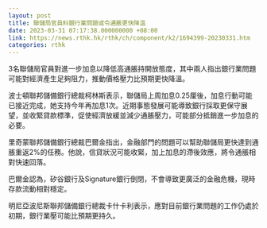 ```yaml
---
layout: post
title: 聯儲局官員料銀行業問題或令通脹更快降溫
date: 2023-03-31 07:17:38.000000000 +08:00
link: https://news.rthk.hk/rthk/ch/component/k2/1694399-20230331.htm
categories: rthk
---
```


3名聯儲局官員對進一步加息以降低高通脹持開放態度，其中兩人指出銀行業問題可能對經濟產生足夠阻力，推動價格壓力比預期更快降溫。

波士頓聯邦儲備銀行總裁柯林斯表示，聯儲局上周加息0.25厘後，加息行動可能已接近完成，她支持今年再加息1次。近期事態發展可能導致銀行採取更保守展望，並收緊貸款標準，促使經濟放緩並減少通脹壓力，可能部分抵銷進一步加息的必要。

里奇蒙聯邦儲備銀行總裁巴爾金指出，金融部門的問題可以幫助聯儲局更快達到通脹重返2%的任務。他說，信貸狀況可能收緊，加上加息的滯後效應，將令通脹相對快速回落。

巴爾金認為，矽谷銀行及Signature銀行倒閉，不會導致更廣泛的金融危機，現時存款流動相對穩定。

明尼亞波尼斯聯邦儲備銀行總裁卡什卡利表示，應對目前銀行業問題的工作仍處於初期，銀行業壓可能比預期更持久。
